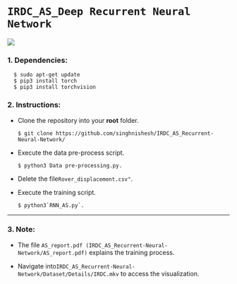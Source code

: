 # `IRDC_AS_Deep Recurrent Neural Network`

<img src="https://user-images.githubusercontent.com/64838088/109211534-5eab7880-77d4-11eb-817f-dd36c64854ff.jpg"/>

### 1. Dependencies:

      $ sudo apt-get update
      $ pip3 install torch 
      $ pip3 install torchvision
      
### 2. Instructions:

* Clone the repository into your **root** folder.

      $ git clone https://github.com/singhnishesh/IRDC_AS_Recurrent-Neural-Network/
      
* Execute the data pre-process script.       
    
      $ python3 Data pre-processing.py.
  
* Delete the file`Rover_displacement.csv"`.  
  
* Execute the training script.

      $ python3`RNN_AS.py`.

-------------------------------------------------------------------------------------------------------------------------------------------------------
### 3. Note:  

* The file `AS_report.pdf (IRDC_AS_Recurrent-Neural-Network/AS_report.pdf)` explains the training process.  

* Navigate into`IRDC_AS_Recurrent-Neural-Network/Dataset/Details/IRDC.mkv` to access the visualization.


